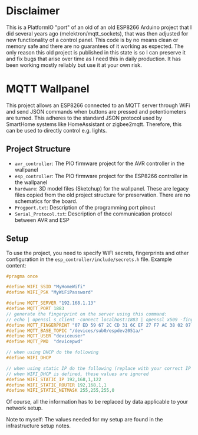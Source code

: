# Disclaimer

This is a PlatformIO "port" of an old of an old ESP8266 Arduino project that I did several years ago (melektron/mqtt_sockets), that was then adjusted for new functionality of a control panel.
This code is by no means clean or memory safe and there are no guarantees of it working as expected. The only reason this old project is published in this state is so I can preserve it and fix bugs that arise over time as I need this in daily production. It has been working mostly reliably but use it at your own risk. 


# MQTT Wallpanel

This project allows an ESP8266 connected to an MQTT server through WiFi and send JSON commands when buttons are pressed and potentiometers are turned. This adheres to the standard JSON protocol used by SmartHome systems like HomeAssistant or zigbee2mqtt. Therefore, this can be used to directly control e.g. lights.


## Project Structure

- ```avr_controller```: The PIO firmware project for the AVR controller in the wallpanel
- ```esp_controller```: The PIO firmware project for the ESP8266 controller in the wallpanel
- ```hardware```: 3D model files (Sketchup) for the wallpanel. These are legacy files copied from the old project structure for preservation. There are no schematics for the board.
- ```Progport.txt```: Description of the programming port pinout
- ```Serial_Protocol.txt```: Description of the communication protocol between AVR and ESP


## Setup

To use the project, you need to specify WIFI secrets, fingerprints and other configuration in the ```esp_controller/include/secrets.h``` file. Example content:

```c
#pragma once

#define WIFI_SSID "MyHomeWifi"
#define WIFI_PSK "MyWiFiPassword"

#define MQTT_SERVER "192.168.1.13"
#define MQTT_PORT 1883
// generate the fingerprint on the server using this command:
// echo | openssl s_client -connect localhost:1883 | openssl x509 -fingerprint -noout
#define MQTT_FINGERPRINT "07 ED 59 67 2C CD 31 6C EF 27 F7 AC 38 02 07 9C 60 EC FA 0A" // this isn't used at the moment because it didn't work
#define MQTT_BASE_TOPIC "/devices/sub0/espdev2051a/"
#define MQTT_USER "deviceuser"
#define MQTT_PWD  "devicepwd"

// when using DHCP do the following
#define WIFI_DHCP

// when using static IP do the following (replace with your correct IP settings)
// when WIFI_DHCP is defined, these values are ignored
#define WIFI_STATIC_IP 192,168,1,122
#define WIFI_STATIC_ROUTER 192,168,1,1
#define WIFI_STATIC_NETMASK 255,255,255,0

```

Of course, all the information has to be replaced by data applicable to your network setup.

Note to myself:
The values needed for my setup are found in the infrastructure setup notes.

